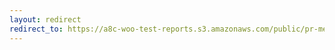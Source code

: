 ```yaml
---
layout: redirect
redirect_to: https://a8c-woo-test-reports.s3.amazonaws.com/public/pr-merge/39458/api/index.html
---
```

